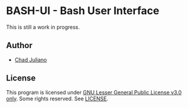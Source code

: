 # BASH-UI - Bash User Interface

This is still a work in progress.

## Author

- [Chad Juliano](https://github.com/chadj2)

## License

This program is licensed under [GNU Lesser General Public License v3.0 only][LGPL-3.0].
Some rights reserved. See [LICENSE][].

[LGPL-3.0]: <https://spdx.org/licenses/LGPL-3.0>
[LICENSE]: <LICENSE.md>
